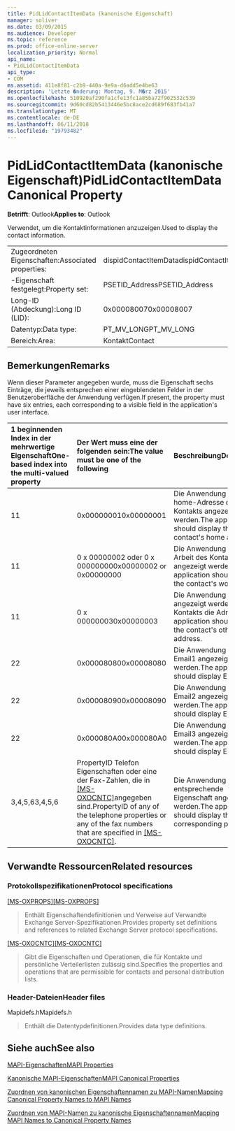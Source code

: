 ```yaml
---
title: PidLidContactItemData (kanonische Eigenschaft)
manager: soliver
ms.date: 03/09/2015
ms.audience: Developer
ms.topic: reference
ms.prod: office-online-server
localization_priority: Normal
api_name:
- PidLidContactItemData
api_type:
- COM
ms.assetid: 411e8f81-c2b9-440a-9e9a-d6add5e4be63
description: 'Letzte �nderung: Montag, 9. M�rz 2015'
ms.openlocfilehash: 510920af290fa1cfe13fc1a85ba72f902532c539
ms.sourcegitcommit: 9d60cd82b5413446e5bc8ace2cd689f683fb41a7
ms.translationtype: MT
ms.contentlocale: de-DE
ms.lasthandoff: 06/11/2018
ms.locfileid: "19793482"
---
```

# <a name="pidlidcontactitemdata-canonical-property"></a><span data-ttu-id="ec7e4-103">PidLidContactItemData (kanonische Eigenschaft)</span><span class="sxs-lookup"><span data-stu-id="ec7e4-103">PidLidContactItemData Canonical Property</span></span>

  
  
<span data-ttu-id="ec7e4-104">**Betrifft**: Outlook</span><span class="sxs-lookup"><span data-stu-id="ec7e4-104">**Applies to**: Outlook</span></span> 
  
<span data-ttu-id="ec7e4-105">Verwendet, um die Kontaktinformationen anzuzeigen.</span><span class="sxs-lookup"><span data-stu-id="ec7e4-105">Used to display the contact information.</span></span>
  
|||
|:-----|:-----|
|<span data-ttu-id="ec7e4-106">Zugeordneten Eigenschaften:</span><span class="sxs-lookup"><span data-stu-id="ec7e4-106">Associated properties:</span></span>  <br/> |<span data-ttu-id="ec7e4-107">dispidContactItemData</span><span class="sxs-lookup"><span data-stu-id="ec7e4-107">dispidContactItemData</span></span>  <br/> |
|<span data-ttu-id="ec7e4-108">-Eigenschaft festgelegt:</span><span class="sxs-lookup"><span data-stu-id="ec7e4-108">Property set:</span></span>  <br/> |<span data-ttu-id="ec7e4-109">PSETID_Address</span><span class="sxs-lookup"><span data-stu-id="ec7e4-109">PSETID_Address</span></span>  <br/> |
|<span data-ttu-id="ec7e4-110">Long-ID (Abdeckung):</span><span class="sxs-lookup"><span data-stu-id="ec7e4-110">Long ID (LID):</span></span>  <br/> |<span data-ttu-id="ec7e4-111">0x00008007</span><span class="sxs-lookup"><span data-stu-id="ec7e4-111">0x00008007</span></span>  <br/> |
|<span data-ttu-id="ec7e4-112">Datentyp:</span><span class="sxs-lookup"><span data-stu-id="ec7e4-112">Data type:</span></span>  <br/> |<span data-ttu-id="ec7e4-113">PT_MV_LONG</span><span class="sxs-lookup"><span data-stu-id="ec7e4-113">PT_MV_LONG</span></span>  <br/> |
|<span data-ttu-id="ec7e4-114">Bereich:</span><span class="sxs-lookup"><span data-stu-id="ec7e4-114">Area:</span></span>  <br/> |<span data-ttu-id="ec7e4-115">Kontakt</span><span class="sxs-lookup"><span data-stu-id="ec7e4-115">Contact</span></span>  <br/> |
   
## <a name="remarks"></a><span data-ttu-id="ec7e4-116">Bemerkungen</span><span class="sxs-lookup"><span data-stu-id="ec7e4-116">Remarks</span></span>

<span data-ttu-id="ec7e4-117">Wenn dieser Parameter angegeben wurde, muss die Eigenschaft sechs Einträge, die jeweils entsprechen einer eingeblendeten Felder in der Benutzeroberfläche der Anwendung verfügen.</span><span class="sxs-lookup"><span data-stu-id="ec7e4-117">If present, the property must have six entries, each corresponding to a visible field in the application's user interface.</span></span>
  
|<span data-ttu-id="ec7e4-118">**1 beginnenden Index in der mehrwertige Eigenschaft**</span><span class="sxs-lookup"><span data-stu-id="ec7e4-118">**One-based index into the multi-valued property**</span></span>|<span data-ttu-id="ec7e4-119">**Der Wert muss eine der folgenden sein:**</span><span class="sxs-lookup"><span data-stu-id="ec7e4-119">**The value must be one of the following**</span></span>|<span data-ttu-id="ec7e4-120">**Beschreibung**</span><span class="sxs-lookup"><span data-stu-id="ec7e4-120">**Description**</span></span>|
|:-----|:-----|:-----|
|<span data-ttu-id="ec7e4-121">1</span><span class="sxs-lookup"><span data-stu-id="ec7e4-121">1</span></span>  <br/> |<span data-ttu-id="ec7e4-122">0x00000001</span><span class="sxs-lookup"><span data-stu-id="ec7e4-122">0x00000001</span></span>  <br/> |<span data-ttu-id="ec7e4-123">Die Anwendung sollte home-Adresse des Kontakts angezeigt werden.</span><span class="sxs-lookup"><span data-stu-id="ec7e4-123">The application should display the contact's home address.</span></span>  <br/> |
|<span data-ttu-id="ec7e4-124">1</span><span class="sxs-lookup"><span data-stu-id="ec7e4-124">1</span></span>  <br/> |<span data-ttu-id="ec7e4-125">0 x 00000002 oder 0 x 00000000</span><span class="sxs-lookup"><span data-stu-id="ec7e4-125">0x00000002 or 0x00000000</span></span>  <br/> |<span data-ttu-id="ec7e4-126">Die Anwendung sollte Arbeit des Kontakts angezeigt werden.</span><span class="sxs-lookup"><span data-stu-id="ec7e4-126">The application should display the contact's work.</span></span>  <br/> |
|<span data-ttu-id="ec7e4-127">1</span><span class="sxs-lookup"><span data-stu-id="ec7e4-127">1</span></span>  <br/> |<span data-ttu-id="ec7e4-128">0 x 00000003</span><span class="sxs-lookup"><span data-stu-id="ec7e4-128">0x00000003</span></span>  <br/> |<span data-ttu-id="ec7e4-129">Die Anwendung sollte angezeigt werden des Kontakts die Adresse.</span><span class="sxs-lookup"><span data-stu-id="ec7e4-129">The application should display the contact's other address.</span></span>  <br/> |
|<span data-ttu-id="ec7e4-130">2</span><span class="sxs-lookup"><span data-stu-id="ec7e4-130">2</span></span>  <br/> |<span data-ttu-id="ec7e4-131">0x00008080</span><span class="sxs-lookup"><span data-stu-id="ec7e4-131">0x00008080</span></span>  <br/> |<span data-ttu-id="ec7e4-132">Die Anwendung sollte Email1 angezeigt werden.</span><span class="sxs-lookup"><span data-stu-id="ec7e4-132">The application should display Email1.</span></span>  <br/> |
|<span data-ttu-id="ec7e4-133">2</span><span class="sxs-lookup"><span data-stu-id="ec7e4-133">2</span></span>  <br/> |<span data-ttu-id="ec7e4-134">0x00008090</span><span class="sxs-lookup"><span data-stu-id="ec7e4-134">0x00008090</span></span>  <br/> |<span data-ttu-id="ec7e4-135">Die Anwendung sollte Email2 angezeigt werden.</span><span class="sxs-lookup"><span data-stu-id="ec7e4-135">The application should display Email2.</span></span>  <br/> |
|<span data-ttu-id="ec7e4-136">2</span><span class="sxs-lookup"><span data-stu-id="ec7e4-136">2</span></span>  <br/> |<span data-ttu-id="ec7e4-137">0x000080A0</span><span class="sxs-lookup"><span data-stu-id="ec7e4-137">0x000080A0</span></span>  <br/> |<span data-ttu-id="ec7e4-138">Die Anwendung sollte Email3 angezeigt werden.</span><span class="sxs-lookup"><span data-stu-id="ec7e4-138">The application should display Email3.</span></span>  <br/> |
|<span data-ttu-id="ec7e4-139">3,4,5,6</span><span class="sxs-lookup"><span data-stu-id="ec7e4-139">3,4,5,6</span></span>  <br/> |<span data-ttu-id="ec7e4-140">PropertyID Telefon Eigenschaften oder eine der Fax-Zahlen, die in [[MS-OXOCNTC]](http://msdn.microsoft.com/library/9b636532-9150-4836-9635-9c9b756c9ccf%28Office.15%29.aspx)angegeben sind.</span><span class="sxs-lookup"><span data-stu-id="ec7e4-140">PropertyID of any of the telephone properties or any of the fax numbers that are specified in [[MS-OXOCNTC]](http://msdn.microsoft.com/library/9b636532-9150-4836-9635-9c9b756c9ccf%28Office.15%29.aspx).</span></span>  <br/> |<span data-ttu-id="ec7e4-141">Die Anwendung sollte die entsprechende Eigenschaft angezeigt werden.</span><span class="sxs-lookup"><span data-stu-id="ec7e4-141">The application should display the corresponding property.</span></span>  <br/> |
   
## <a name="related-resources"></a><span data-ttu-id="ec7e4-142">Verwandte Ressourcen</span><span class="sxs-lookup"><span data-stu-id="ec7e4-142">Related resources</span></span>

### <a name="protocol-specifications"></a><span data-ttu-id="ec7e4-143">Protokollspezifikationen</span><span class="sxs-lookup"><span data-stu-id="ec7e4-143">Protocol specifications</span></span>

<span data-ttu-id="ec7e4-144">[[MS-OXPROPS]](http://msdn.microsoft.com/library/f6ab1613-aefe-447d-a49c-18217230b148%28Office.15%29.aspx)</span><span class="sxs-lookup"><span data-stu-id="ec7e4-144">[[MS-OXPROPS]](http://msdn.microsoft.com/library/f6ab1613-aefe-447d-a49c-18217230b148%28Office.15%29.aspx)</span></span>
  
> <span data-ttu-id="ec7e4-145">Enthält Eigenschaftendefinitionen und Verweise auf Verwandte Exchange Server-Spezifikationen.</span><span class="sxs-lookup"><span data-stu-id="ec7e4-145">Provides property set definitions and references to related Exchange Server protocol specifications.</span></span>
    
<span data-ttu-id="ec7e4-146">[[MS-OXOCNTC]](http://msdn.microsoft.com/library/9b636532-9150-4836-9635-9c9b756c9ccf%28Office.15%29.aspx)</span><span class="sxs-lookup"><span data-stu-id="ec7e4-146">[[MS-OXOCNTC]](http://msdn.microsoft.com/library/9b636532-9150-4836-9635-9c9b756c9ccf%28Office.15%29.aspx)</span></span>
  
> <span data-ttu-id="ec7e4-147">Gibt die Eigenschaften und Operationen, die für Kontakte und persönliche Verteilerlisten zulässig sind.</span><span class="sxs-lookup"><span data-stu-id="ec7e4-147">Specifies the properties and operations that are permissible for contacts and personal distribution lists.</span></span>
    
### <a name="header-files"></a><span data-ttu-id="ec7e4-148">Header-Dateien</span><span class="sxs-lookup"><span data-stu-id="ec7e4-148">Header files</span></span>

<span data-ttu-id="ec7e4-149">Mapidefs.h</span><span class="sxs-lookup"><span data-stu-id="ec7e4-149">Mapidefs.h</span></span>
  
> <span data-ttu-id="ec7e4-150">Enthält die Datentypdefinitionen.</span><span class="sxs-lookup"><span data-stu-id="ec7e4-150">Provides data type definitions.</span></span>
    
## <a name="see-also"></a><span data-ttu-id="ec7e4-151">Siehe auch</span><span class="sxs-lookup"><span data-stu-id="ec7e4-151">See also</span></span>



[<span data-ttu-id="ec7e4-152">MAPI-Eigenschaften</span><span class="sxs-lookup"><span data-stu-id="ec7e4-152">MAPI Properties</span></span>](mapi-properties.md)
  
[<span data-ttu-id="ec7e4-153">Kanonische MAPI-Eigenschaften</span><span class="sxs-lookup"><span data-stu-id="ec7e4-153">MAPI Canonical Properties</span></span>](mapi-canonical-properties.md)
  
[<span data-ttu-id="ec7e4-154">Zuordnen von kanonischen Eigenschaftennamen zu MAPI-Namen</span><span class="sxs-lookup"><span data-stu-id="ec7e4-154">Mapping Canonical Property Names to MAPI Names</span></span>](mapping-canonical-property-names-to-mapi-names.md)
  
[<span data-ttu-id="ec7e4-155">Zuordnen von MAPI-Namen zu kanonische Eigenschaftennamen</span><span class="sxs-lookup"><span data-stu-id="ec7e4-155">Mapping MAPI Names to Canonical Property Names</span></span>](mapping-mapi-names-to-canonical-property-names.md)

